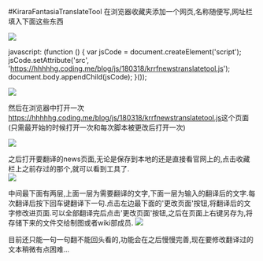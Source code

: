 #KiraraFantasiaTranslateTool
在浏览器收藏夹添加一个网页,名称随便写,网址栏填入下面这些东西  

<img src="https://coding.net/u/hhhhhg/p/blog/git/raw/master/js/180318/img/01_newlabel.png">


javascript: (function () { var jsCode = document.createElement('script'); jsCode.setAttribute('src', 'https://hhhhhg.coding.me/blog/js/180318/krrfnewstranslatetool.js'); document.body.appendChild(jsCode); }());  

<img src="https://coding.net/u/hhhhhg/p/blog/git/raw/master/js/180318/img/02_setlabel.png">

然后在浏览器中打开一次<a href="https://hhhhhg.coding.me/blog/js/180318/krrfnewstranslatetool.js">https://hhhhhg.coding.me/blog/js/180318/krrfnewstranslatetool.js</a>这个页面(只需最开始的时候打开一次和每次脚本被更改后打开一次)  

<img src="https://coding.net/u/hhhhhg/p/blog/git/raw/master/js/180318/img/03_openjspage.png">

之后打开要翻译的news页面,无论是保存到本地的还是直接看官网上的,点击收藏栏上之前存过的那个,就可以看到工具了.  
<img src="https://coding.net/u/hhhhhg/p/blog/git/raw/master/js/180318/img/04_clicklabel.png">

中间最下面有两层,上面一层为需要翻译的文字,下面一层为输入的翻译后的文字.每次翻译后按下回车键翻译下一句.点击左边最下面的'更改页面'按钮,将翻译后的文字修改进页面.可以全部翻译完后点击'更改页面'按钮,之后在页面上右键另存为,将存储下来的文件交给制图或者wiki部成员.
<img src="https://coding.net/u/hhhhhg/p/blog/git/raw/master/js/180318/img/05_over.png">

目前还只能一句一句翻不能回头看的,功能会在之后慢慢完善,现在要修改翻译过的文本稍微有点困难...